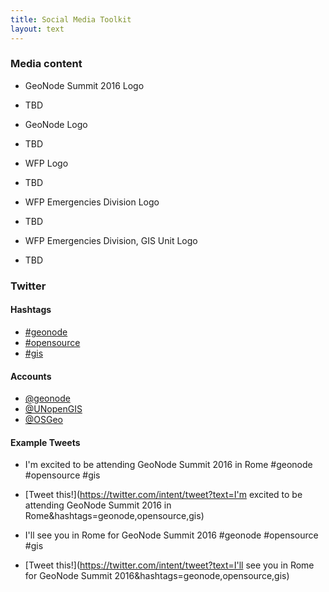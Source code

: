 ```yaml
---
title: Social Media Toolkit
layout: text
---
```



### Media content

- GeoNode Summit 2016 Logo
- TBD

- GeoNode Logo
- TBD

- WFP Logo
- TBD

- WFP Emergencies Division Logo
- TBD

- WFP Emergencies Division, GIS Unit Logo
- TBD

### Twitter

#### Hashtags

- [#geonode](https://twitter.com/intent/tweet?hashtags=geonode)
- [#opensource](https://twitter.com/intent/tweet?hashtags=opensource)
- [#gis](https://twitter.com/intent/tweet?hashtags=gis)

#### Accounts

- [@geonode](https://twitter.com/geonode)
- [@UNopenGIS](https://twitter.com/UNopenGIS)
- [@OSGeo](https://twitter.com/OSGeo)

#### Example Tweets

- I'm excited to be attending GeoNode Summit 2016 in Rome #geonode #opensource #gis
- [Tweet this!](https://twitter.com/intent/tweet?text=I'm excited to be attending GeoNode Summit 2016 in Rome&amp;hashtags=geonode,opensource,gis)

- I'll see you in Rome for GeoNode Summit 2016 #geonode #opensource #gis
- [Tweet this!](https://twitter.com/intent/tweet?text=I'll see you in Rome for GeoNode Summit 2016&amp;hashtags=geonode,opensource,gis)
